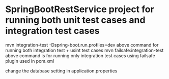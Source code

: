 # SpringBootRestService project for running both unit test cases and integration test cases

mvn integration-test -Dspring-boot.run.profiles=dev
above command for running both integration test + usint test cases
mvn failsafe:integration-test   
above command is for running only integration test cases using failsafe plugin used in pom.xml

change the database setting in application.properties
